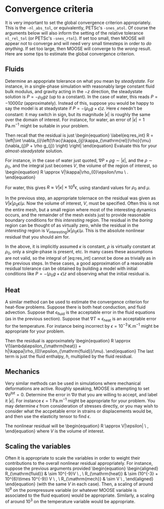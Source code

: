 # Convergence criteria

It is very important to set the global convergence criterion appropriately. This
is the `-nl_abs_tol`, or equivalently, PETSc's `-snes_atol`.  Of course the
arguments below will also inform the setting of the relative tolerance
`nl_rel_tol` (or PETSc's `-snes_rtol`).  If set too small, then MOOSE will
appear not to converge and will need very small timesteps in order to *do
anything*.  If set too large, then MOOSE will converge to the *wrong* result.
Here are some tips to estimate the global convergence criterion.

## Fluids

Determine an appopriate tolerance on what you mean by *steadystate*.  For
instance, in a single-phase simulation with reasonably large constant fluid bulk
modulus, and gravity acting in the $-z$ direction, the steadystate solution is
$P = -\rho_{0}gz$ (up to a constant).  In the case of water, this reads
$P=-10000z$ (approximately). Instead of this, suppose you would be happy to say
the model is at steadystate if $P = -(\rho_{0} g + \epsilon)z$.  Here $\epsilon$
needn't be constant: it may switch in sign, but its magnitude $|\epsilon|$ is
roughly the same over the domain of interest.  For instance, for water, an error
of  $|\epsilon|=1$ Pa.m$^{-1}$ might be suitable in your problem.

Then recall that the residual is just
\begin{equation}
\label{eq:res_int}
R = \left|\int
\nabla_{i}\left(\frac{\kappa_{ij}\kappa_{\mathrm{rel}}\rho}{\mu}(\nabla_{j}P +
\rho g_{j}) \right) \right|
\end{equation}
Evaluate this for
your *almost-steadystate* solution.

For instance, in the case of water just quoted, $\nabla P + \rho g \sim
|\epsilon|$, and the $\rho\sim\rho_{0}$, and the integral just becomes $V$, the
volume of the region of interest, so
\begin{equation}
R \approx
V|\kappa|\rho_{0}\epsilon/\mu \ .
\end{equation}

For water, this gives $R \approx V|\kappa|\times 10^{6}\epsilon$, using standard
values for $\rho_{0}$ and $\mu$.

In the previous step, an appropriate tolernace on the residual was given as
$V|\kappa|\rho_{0}\epsilon/\mu$.  Now the volume of interest, $V$, must be
specified.  Often this is not the entire mesh, but a small region where most of
the interesting dynamics occurs, and the remainder of the mesh exists just to
provide reasonable boundary conditions for this *interesting* region.  The
residual in the *boring* region can be thought of as virtually zero, while the
residual in the *interesting* region is
$V_{\mathrm{interesting}}|\kappa|\rho_{0}\epsilon/\mu$.  This is the absolute
nonlinear residual that you should aim for.

In the above, it is implicitly assumed $\kappa$ is constant, $\rho$ is virtually
constant at $\rho_{0}$, only a single-phase is present, etc.  In many cases
these assumptions are not valid, so the integral of [eq:res_int]
cannot be done as trivially as in the previous steps. In these cases, a good
approximation of a reasonable residual tolerance can be obtained by building a
model with initial conditions like $P = -(\rho_{0} g + \epsilon)z$ and observing
what the initial residual is.

## Heat

A similar method can be used to estimate the convergence criterion for heat-flow
problems.  Suppose there is both heat conduction, and fluid advection.  Suppose
that $\epsilon_{\mathrm{fluid}}$ is the acceptable error in the fluid equations
(as in the previous section).  Suppose that $\nabla T \approx
\epsilon_{\mathrm{heat}}$ is an acceptable error for the temperature.  For
instance being incorrect by $\epsilon = 10^{-3}\,$K.m$^{-1}$ might be
appropriate for your problem.

Then the residual is approximately
\begin{equation}
R \approx
V(\lambda\epsilon_{\mathrm{heat}} +
h|\kappa|\rho_{0}\epsilon_{\mathrm{fluid}}/\mu).
\end{equation}
The last term is
just the fluid enthalpy, $h$, multiplied by the fluid residual.

## Mechanics

Very similar methods can be used in simulations where mechanical deformations
are active.  Roughly speaking, MOOSE is attempting to set
$\nabla\sigma^{\mathrm{tot}} = 0$.  Determine the error in $\nabla\sigma$ that
you are willing to accept, and label it $|\epsilon|$.  For instance $\epsilon =
1$ Pa.m$^{-1}$ might be appropriate for your problem.  You may determine
$\epsilon$ from consideration of stresses directly, or you may wish to consider
what the accpetable error in strains or displacements would be, and then use the
elasticity tensor to find $\epsilon$.

The nonlinear residual will be
\begin{equation}
R \approx V|\epsilon| \ ,
\end{equation}
where $V$ is the volume of interest.

## Scaling the variables

Often it is appropriate to scale the variables in order to weight their
contributions to the overall nonlinear residual appropriately. For instance,
suppose the previous arguments provided
\begin{equation}
\begin{aligned}
R_{\mathrm{fluid}} & \sim 10^{-9}V \ , \\
R_{\mathrm{heat}} & \sim (10^{-3} + 10^{6}\times 10^{-9}) V \ , \\
R_{\mathrm{mech}} & \sim V \ ,
\end{aligned}
\end{equation}
(with the same $V$ in each case).  Then, a scaling of around
$10^9$ on the porepressure variable (or whatever MOOSE variable is associated to
the fluid equation) would be appropriate.  Similarly, a scaling of around $10^3$
on the temperature variable would be appropriate.

